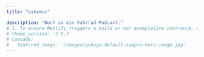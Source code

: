 ```yaml
---
title: "bikemix"

description: "Noch so ein Fahrrad-Podcast."
# 1. To ensure Netlify triggers a build on our exampleSite instrance, we need to change a file in the exampleSite directory.
# theme_version: '2.8.2'
# cascade:
#   featured_image: '/images/gohugo-default-sample-hero-image.jpg'
---
```

